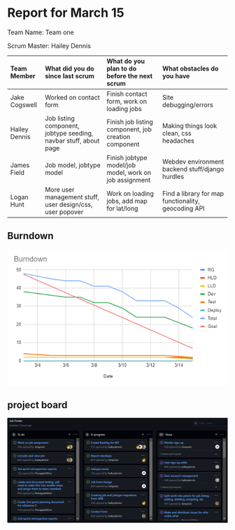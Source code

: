 # Report for March 15

Team Name: Team one

Scrum Master: Hailey Dennis

| Team Member   | What did you do since last scrum                                 | What do you plan to do before the next scrum            | What obstacles do you have                          |
| :---          | :---                                                             | :---                                                    | :---                                                |
| Jake Cogswell | Worked on contact form                                           | Finish contact form, work on loading jobs               | Site debugging/errors                               |
| Hailey Dennis | Job listing component, jobtype seeding, navbar stuff, about page | Finish job listing component, job creation component    | Making things look clean, css headaches             |
| James Field   | Job model, jobtype model                                         | Finish jobtype model/job model, work on job assignment  | Webdev environment backend stuff/django hurdles     |
| Logan Hunt    | More user management stuff, user design/css, user popover        | Work on loading jobs, add map for lat/long              | Find a library for map functionality, geocoding API |

## Burndown

![](burndown_charts/Burndown_march15.png)

## project board

![](project_board/march15.PNG)
